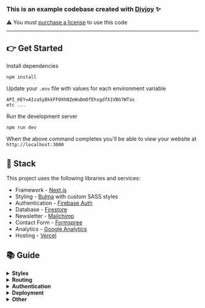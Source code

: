 ### This is an example codebase created with [Divjoy](https://divjoy.com?utm_campaign=github_repo) ✨<br/>

⚠️ You must [purchase a license](https://divjoy.com?utm_campaign=github_repo) to use this code

<hr/>

## 👉 Get Started

Install dependencies

```
npm install
```

Update your `.env` file with values for each environment variable

```
API_KEY=AIzaSyBkkFF0XhNZeWuDmOfEhsgdfX1VBG7WTas
etc ...
```

Run the development server

```
npm run dev
```

When the above command completes you'll be able to view your website at `http://localhost:3000`

## 🥞 Stack

This project uses the following libraries and services:

- Framework - [Next.js](https://nextjs.org)
- Styling - [Bulma](https://bulma.io) with custom SASS styles
- Authentication - [Firebase Auth](https://firebase.google.com/products/auth)
- Database - [Firestore](https://firebase.google.com/products/firestore)
- Newsletter - [Mailchimp](https://mailchimp.com)
- Contact Form - [Formspree](https://formspree.io)
- Analytics - [Google Analytics](https://googleanalytics.com)
- Hosting - [Vercel](https://vercel.com)

## 📚 Guide

<details>
  <summary><b>Styles</b></summary>
  <p>
    You can edit Bulma SASS variables in the global stylesheet located at <code><a href="src/styles/global.scss">src/styles/global.scss</a></code>. Variables allow you to control global styles (like colors and fonts), as well as element specific styles (like button padding). Before overriding Bulma elements with custom style check the <a href="https://bulma.io/documentation">Bulma docs</a> to see if you can do what need by tweaking a SASS variable.
  </p>
  <p>
    Custom styles are located in their related component's directory. For example, if any custom style is applied to the Navbar component you'll find it in <code>src/components/Navbar.scss</code>. We ensure custom styles are scoped to their component by prepending the classname with the component name (such as <code>.Navbar__brand</code>). This ensures styles never affect elements in other components. If styles need to be re-used in multiple components consider creating a new component that encapsulates that style and structure and using that component in multiple places.
  </p>
</details>

<details>
  <summary><b>Routing</b></summary>
  <p>
    This project uses the built-in Next.js router and its convenient <code>useRouter</code> hook. Learn more in the <a target="_blank" href="https://github.com/zeit/next.js/#routing">Next.js docs</a>.
  
  ```jsx
  import Link from 'next/link';
import { useRouter } from 'next/router';

function MyComponent(){
// Get the router object
const router = useRouter();

    // Get value from query string (?postId=123) or route param (/:postId)
    console.log(router.query.postId);

    // Get current pathname
    console.log(router.pathname)

    // Navigate with the <Link> component or with router.push()
    return (
      <div>
        <Link href="/about"><a>About</a></Link>
        <button onClick={(e) => router.push('/about')}>About</button>
      </div>
    );

}

````
</p>
</details>

<details>
<summary><b>Authentication</b></summary>

<p>
  This project uses <a href="https://firebase.google.com">Firebase Auth</a> and includes a convenient <code>useAuth</code> hook (located in <code><a href="src/util/auth.js">src/util/auth.js</a></code>) that wraps Firebase and gives you common authentication methods. Depending on your needs you may want to edit this file and expose more Firebase functionality.

```js
import { useAuth } from './../util/auth.js';

function MyComponent(){
  // Get the auth object in any component
  const auth = useAuth();

  // Depending on auth state show signin or signout button
  // auth.user will either be an object, null when loading, or false if signed out
  return (
    <div>
      {auth.user ? (
        <button onClick={(e) => auth.signout()}>Signout</button>
      ) : (
        <button onClick={(e) => auth.signin('hello@divjoy.com', 'yolo')}>Signin</button>
      )}
    </div>
  );
}
````

  </p>
</details>

<details>
  <summary><b>Deployment</b></summary>
  <p>
  Install the Vercel CLI

```
npm install -g now
```

If you haven't already, add each key:value pair from `.env` to your Vercel account

```
now secrets add API_KEY AIzaSyBkkFF0XhNZeWuDmOfEhsgdfX1VBG7WTas
```

Then run this command in your project directory to deploy to Vercel

```
now
```

See the <a target="_blank" href="https://vercel.com/docs">Vercel docs</a> for more details.

  </p>
</details>

<details>
  <summary><b>Other</b></summary>
  <p>
    The <a href="https://github.com/zeit/next.js">Next.js documentation</a> covers many other topics.
    This project was initially created using <a href="https://divjoy.com?ref=readme_other">Divjoy</a>, a React codebase generator. Feel free to ask questions in the <a href="https://spectrum.chat/divjoy">Divjoy forum</a> and we'll do our best to help you out.
  </p>
</details>
